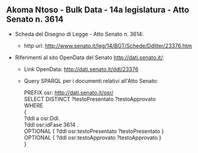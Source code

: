 ## Akoma Ntoso - Bulk Data - 14a legislatura - Atto Senato n. 3614 ##

* Scheda del Disegno di Legge - Atto Senato n. 3614:
	* http url: http://www.senato.it/leg/14/BGT/Schede/Ddliter/23376.htm

* Riferimenti al sito OpenData del Senato http://dati.senato.it/:
	* Link OpenData: http://dati.senato.it/ddl/23376
	* Query SPARQL per i documenti relativi all'Atto Senato:

        PREFIX osr: <http://dati.senato.it/osr/>  
		SELECT DISTINCT ?testoPresentato ?testoApprovato  
		WHERE  
		{  
		    ?ddl a osr:Ddl.  
		    ?ddl osr:idFase 3614 .  
		    OPTIONAL { ?ddl osr:testoPresentato ?testoPresentato }  
		    OPTIONAL { ?ddl osr:testoApprovato ?testoApprovato }  
		}
		